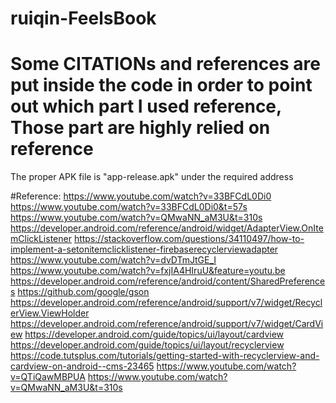 # ruiqin-FeelsBook
# Some CITATIONs and references are put inside the code in order to point out which part I used reference, Those part are highly relied on reference

The proper APK file is "app-release.apk" under the required address

#Reference: 
https://www.youtube.com/watch?v=33BFCdL0Di0
https://www.youtube.com/watch?v=33BFCdL0Di0&t=57s
https://www.youtube.com/watch?v=QMwaNN_aM3U&t=310s
https://developer.android.com/reference/android/widget/AdapterView.OnItemClickListener
https://stackoverflow.com/questions/34110497/how-to-implement-a-setonitemclicklistener-firebaserecyclerviewadapter
https://www.youtube.com/watch?v=dvDTmJtGE_I
https://www.youtube.com/watch?v=fxjIA4HIruU&feature=youtu.be
https://developer.android.com/reference/android/content/SharedPreferences
https://github.com/google/gson
https://developer.android.com/reference/android/support/v7/widget/RecyclerView.ViewHolder
https://developer.android.com/reference/android/support/v7/widget/CardView
https://developer.android.com/guide/topics/ui/layout/cardview
https://developer.android.com/guide/topics/ui/layout/recyclerview
https://code.tutsplus.com/tutorials/getting-started-with-recyclerview-and-cardview-on-android--cms-23465
https://www.youtube.com/watch?v=QTiQawMBPUA
https://www.youtube.com/watch?v=QMwaNN_aM3U&t=310s
